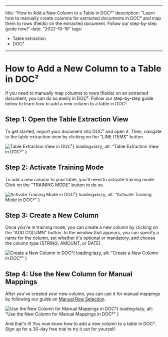 
---
title: "How to Add a New Column to a Table in DOC²"
description: "Learn how to manually create columns for extracted documents in DOC² and map them to rows (fields) on the extracted document. Follow our step-by-step guide now!"
date: "2022-10-19"
tags:
  - Table extraction
  - DOC²
---

# How to Add a New Column to a Table in DOC²

If you need to manually map columns to rows (fields) on an extracted document, you can do so easily in DOC². Follow our step-by-step guide below to learn how to add a new column to a table in DOC².

## Step 1: Open the Table Extraction View

To get started, import your document into DOC² and open it. Then, navigate to the table extraction view by clicking on the "LINE ITEMS" button.

![Table Extraction View in DOC²](/_images/doc2/image-26.png){ loading=lazy, alt: "Table Extraction View in DOC²" }

## Step 2: Activate Training Mode

To add a new column to your table, you'll need to activate training mode. Click on the "TRAINING MODE" button to do so.

![Activate Training Mode in DOC²](/_images/doc2/image-27-1024x367.png){ loading=lazy, alt: "Activate Training Mode in DOC²" }

## Step 3: Create a New Column

Once you're in training mode, you can create a new column by clicking on the "ADD COLUMN" button. In the window that appears, you can specify a name for the column, set whether it's optional or mandatory, and choose the column type (STRING, AMOUNT, or DATE).

![Create a New Column in DOC²](/_images/doc2/image-28-1024x692.png){ loading:lazy, alt: "Create a New Column in DOC²" }

## Step 4: Use the New Column for Manual Mappings

After you've created your new column, you can use it for manual mappings by following our guide on [Manual Row Selection](/doc2/table/manual-row-selection/).

![Use the New Column for Manual Mappings in DOC²](/_images/doc2/image-29-1024x232.png){ loading:lazy, alt: "Use the New Column for Manual Mappings in DOC²" }

And that's it! You now know how to add a new column to a table in DOC². Sign up for a 30-day free trial to try it out for yourself.

<div class='video-container'>
  <!-- Your video embed code goes here -->
</div>
